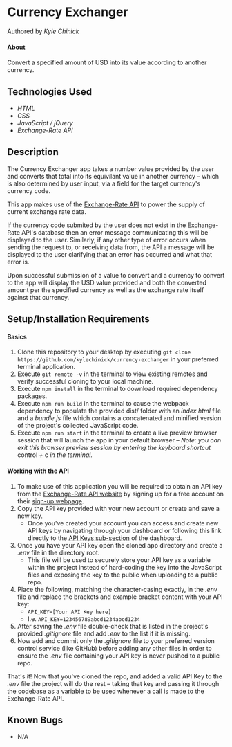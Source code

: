 # Currency Exchanger

Authored by _Kyle Chinick_

#### About

Convert a specified amount of USD into its value according to another currency.

## Technologies Used

- _HTML_
- _CSS_
- _JavaScript / jQuery_
- _Exchange-Rate API_

## Description

The Currency Exchanger app takes a number value provided by the user and converts that total into its equivilant value in another currency – which is also determined by user input, via a field for the target currency's currency code.

This app makes use of the [Exchange-Rate API](https://www.exchangerate-api.com/) to power the supply of current exchange rate data.

If the currency code submited by the user does not exist in the Exchange-Rate API's database then an error message communicating this will be displayed to the user. Similarly, if any other type of error occurs when sending the request to, or receiving data from, the API a message will be displayed to the user clarifying that an error has occurred and what that error is.

Upon successful submission of a value to convert and a currency to convert to the app will display the USD value provided and both the converted amount per the specified currency as well as the exchange rate itself against that currency.

## Setup/Installation Requirements

#### Basics

1. Clone this repository to your desktop by executing `git clone https://github.com/kylechinick/currency-exchanger` in your preferred terminal application.
2. Execute `git remote -v` in the terminal to view existing remotes and verify successful cloning to your local machine.
3. Execute `npm install` in the terminal to download required dependency packages.
4. Execute `npm run build` in the terminal to cause the webpack dependency to populate the provided dist/ folder with an _index.html_ file and a _bundle.js_ file which contains a concatenated and minified version of the project's collected JavaScript code.
5. Execute `npm run start` in the terminal to create a live preview browser session that will launch the app in your default browser
   – _Note: you can exit this browser preview session by entering the keyboard shortcut_ control _+_ c _in the terminal._

#### Working with the API

1. To make use of this application you will be required to obtain an API key from the [Exchange-Rate API website](https://www.exchangerate-api.com/) by signing up for a free account on their [sign-up webpage](https://app.exchangerate-api.com/sign-up).
2. Copy the API key provided with your new account or create and save a new key.
   - Once you've created your account you can access and create new API keys by navigating through your dashboard or following this link directly to the [API Keys sub-section](https://app.exchangerate-api.com/keys) of the dashboard.
3. Once you have your API key open the cloned app directory and create a _.env_ file in the directory root.
   - This file will be used to securely store your API key as a variable within the project instead of hard-coding the key into the JavaScript files and exposing the key to the public when uploading to a public repo.
4. Place the following, matching the character-casing exactly, in the _.env_ file and replace the brackets and example bracket content with your API key:
   - `API_KEY=[Your API Key here]`
   - I.e. `API_KEY=123456789abcd1234abcd1234`
5. After saving the _.env_ file double-check that is listed in the project's provided _.gitignore_ file and add _.env_ to the list if it is missing.
6. Now add and commit only the _.gitignore_ file to your preferred version control service (like GitHub) before adding any other files in order to ensure the _.env_ file containing your API key is never pushed to a public repo.

That's it! Now that you've cloned the repo, and added a valid API Key to the _.env_ file the project will do the rest – taking that key and passing it through the codebase as a variable to be used whenever a call is made to the Exchange-Rate API.

## Known Bugs

- N/A
